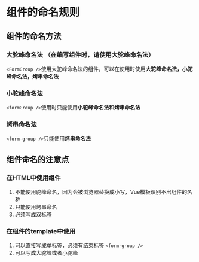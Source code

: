 # 组件的命名规则

## 组件的命名方法

###  大驼峰命名法  （在编写组件时，请使用大驼峰命名法）
`<FormGroup />`使用大驼峰命名法的组件，可以在使用时使用**大驼峰命名法，小驼峰命名法，烤串命名法**
### 小驼峰命名法  
`<formGroup />`使用时只能使用**小驼峰命名法和烤串命名法**
### 烤串命名法  
`<form-group />`只能使用**烤串命名法**

## 组件命名的注意点

### 在HTML中使用组件
1. 不能使用驼峰命名，因为会被浏览器替换成小写，Vue模板识别不出组件的名称
2. 只能使用烤串命名
3. 必须写成双标签

### 在组件的template中使用
1. 可以直接写成单标签，必须有结束标签 `<form-group />`
2. 可以写成大驼峰或者小驼峰

